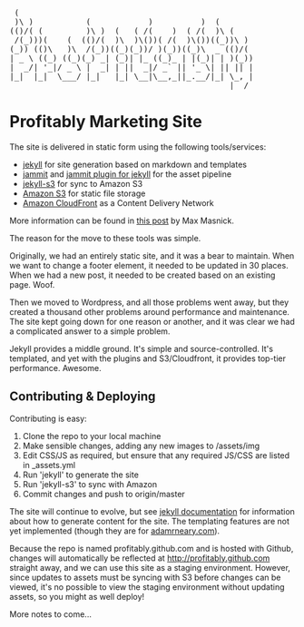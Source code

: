 <pre>
 (                                                  
 )\ )           (            )          )  (        
(()/( (         )\ )  (   ( /(    )  ( /(  )\ (     
 /(_)))(    (  (()/(  )\  )\())( /(  )\())((_))\ )  
(_)) (()\   )\  /(_))((_)(_))/ )(_))((_)\  _ (()/(  
| _ \ ((_) ((_)(_) _| (_)| |_ ((_)_ | |(_)| | )(_)) 
|  _/| '_|/ _ \ |  _| | ||  _|/ _` || '_ \| || || | 
|_|  |_|  \___/ |_|   |_| \__|\__,_||_.__/|_| \_, | 
                                              |__/
</pre>

Profitably Marketing Site
=========================

The site is delivered in static form using the following tools/services:

* [jekyll](http://github.com/mojombo/jekyll) for site generation based on markdown and templates
* [jammit](http://documentcloud.github.com/jammit/) and [jammit plugin for jekyll](https://gist.github.com/1224971) for the asset pipeline
* [jekyll-s3](https://github.com/versapay/jekyll-s3) for sync to Amazon S3
* [Amazon S3](http://aws.amazon.com/s3/) for static file storage
* [Amazon CloudFront](http://aws.amazon.com/cloudfront/) as a Content Delivery Network

More information can be found in [this post](http://www.maxmasnick.com/2012/01/21/jekyll_s3_cloudfront/) by Max Masnick.

The reason for the move to these tools was simple. 

Originally, we had an entirely static site, and it was a bear to maintain. When we want to change a footer element, it needed to be updated in 30 places. When we had a new post, it needed to be created based on an existing page. Woof.

Then we moved to Wordpress, and all those problems went away, but they created a thousand other problems around performance and maintenance. The site kept going down for one reason or another, and it was clear we had a complicated answer to a simple problem.

Jekyll provides a middle ground. It's simple and source-controlled. It's templated, and yet with the plugins and S3/Cloudfront, it provides top-tier performance. Awesome.

Contributing & Deploying
------------------------

Contributing is easy:

1. Clone the repo to your local machine
1. Make sensible changes, adding any new images to /assets/img
1. Edit CSS/JS as required, but ensure that any required JS/CSS are listed in _assets.yml
1. Run 'jekyll' to generate the site
1. Run 'jekyll-s3' to sync with Amazon
1. Commit changes and push to origin/master

The site will continue to evolve, but see [jekyll documentation](http://github.com/mojombo/jekyll) for information about how to generate content for the site. The templating features are not yet implemented (though they are for [adamrneary.com](http://adamrneary.com)).

Because the repo is named profitably.github.com and is hosted with Github, changes will automatically be reflected at http://profitably.github.com straight away, and we can use this site as a staging environment. However, since updates to assets must be syncing with S3 before changes can be viewed, it's no possible to view the staging environment without updating assets, so you might as well deploy!

More notes to come...